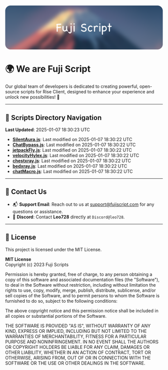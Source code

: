 ![Banner](.github/b.webp)

# 🌍 **We are Fuji Script**

Our global team of developers is dedicated to creating powerful, open-source scripts for Rise Client, designed to enhance your experience and unlock new possibilities! 🌟

---
<!-- SCRIPTS_NAVIGATION_START -->
## 📂 **Scripts Directory Navigation**

**Last Updated**: 2025-01-07 18:30:23 UTC

- **[SilentAura.js](scripts/SilentAura.js)**: Last modified on 2025-01-07 18:30:22 UTC
- **[ChatBypass.js](scripts/ChatBypass.js)**: Last modified on 2025-01-07 18:30:22 UTC
- **[jetpackFly.js](scripts/jetpackFly.js)**: Last modified on 2025-01-07 18:30:22 UTC
- **[velocityHylex.js](scripts/velocityHylex.js)**: Last modified on 2025-01-07 18:30:22 UTC
- **[chestxray.js](scripts/chestxray.js)**: Last modified on 2025-01-07 18:30:22 UTC
- **[bedxray.js](scripts/bedxray.js)**: Last modified on 2025-01-07 18:30:22 UTC
- **[chatMacro.js](scripts/chatMacro.js)**: Last modified on 2025-01-07 18:30:22 UTC

<!-- SCRIPTS_NAVIGATION_END -->

---

## 💬 **Contact Us**  
- 📬 **Support Email**: Reach out to us at [support@fujiscript.com](mailto:support@fujiscript.com) for any questions or assistance.  
- 💬 **Discord**: Contact **Leo728** directly at `Discord@leo728`.

---

## 📜 **License**

This project is licensed under the MIT License.  

**MIT License**  
Copyright (c) 2023 Fuji Scripts  

Permission is hereby granted, free of charge, to any person obtaining a copy of this software and associated documentation files (the "Software"), to deal in the Software without restriction, including without limitation the rights to use, copy, modify, merge, publish, distribute, sublicense, and/or sell copies of the Software, and to permit persons to whom the Software is furnished to do so, subject to the following conditions:  

The above copyright notice and this permission notice shall be included in all copies or substantial portions of the Software.  

THE SOFTWARE IS PROVIDED "AS IS", WITHOUT WARRANTY OF ANY KIND, EXPRESS OR IMPLIED, INCLUDING BUT NOT LIMITED TO THE WARRANTIES OF MERCHANTABILITY, FITNESS FOR A PARTICULAR PURPOSE AND NONINFRINGEMENT. IN NO EVENT SHALL THE AUTHORS OR COPYRIGHT HOLDERS BE LIABLE FOR ANY CLAIM, DAMAGES OR OTHER LIABILITY, WHETHER IN AN ACTION OF CONTRACT, TORT OR OTHERWISE, ARISING FROM, OUT OF OR IN CONNECTION WITH THE SOFTWARE OR THE USE OR OTHER DEALINGS IN THE SOFTWARE.  

